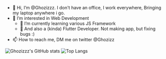 - 👋 Hi, I’m @Ghozizzz. I don't have an office, I work everywhere, Bringing my laptop anywhere i go.
- 👀 I’m interested in Web Development
  - 🌱 I’m currently learning various JS Framework
  - 🌱 And also a (kinda) Flutter Developer. Not making app, but fixing bugs :)
- 📫 How to reach me, DM me on twitter @Ghozizz

![Ghozizzz's GitHub stats](https://github-readme-stats.vercel.app/api?username=Ghozizzz&count_private=true&show_icons=true&theme=tokyonight) ![Top Langs](https://github-readme-stats.vercel.app/api/top-langs/?username=Ghozizzz&count_private=true&show_icons=true&layout=compact&theme=tokyonight)

